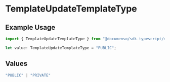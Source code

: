 # TemplateUpdateTemplateType

## Example Usage

```typescript
import { TemplateUpdateTemplateType } from "@documenso/sdk-typescript/models/operations";

let value: TemplateUpdateTemplateType = "PUBLIC";
```

## Values

```typescript
"PUBLIC" | "PRIVATE"
```